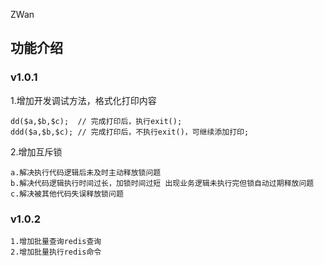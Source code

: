 ZWan

## 功能介绍

### v1.0.1

1.增加开发调试方法，格式化打印内容

    dd($a,$b,$c);  // 完成打印后，执行exit();
    ddd($a,$b,$c); // 完成打印后，不执行exit()，可继续添加打印;

2.增加互斥锁

    a.解决执行代码逻辑后未及时主动释放锁问题
    b.解决代码逻辑执行时间过长，加锁时间过短 出现业务逻辑未执行完但锁自动过期释放问题
    c.解决被其他代码失误释放锁问题

### v1.0.2

    1.增加批量查询redis查询
    2.增加批量执行redis命令
